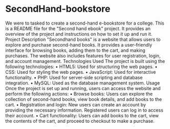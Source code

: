 # SecondHand-bookstore
We were to tasked to create a second-hand e-bookstore for a college. 
This is a README file for the "Second hand ebook" project. It provides an overview of the project and instructions on how to set it up and run it.
Project Description
"Secondhand books" is a website that allows users to explore and purchase second-hand books. It provides a user-friendly interface for browsing books, adding them to the cart, and making purchases. The website also includes features for user registration, login, and account management.
Technologies Used
The project is built using the following technologies:
•	HTML5: Used for structuring the web pages.
•	CSS: Used for styling the web pages.
•	JavaScript: Used for interactive functionality.
•	PHP: Used for server-side scripting and database integration.
•	MySQL: Used as the database management system.
Usage
Once the project is set up and running, users can access the website and perform the following actions:
•	Browse books: Users can explore the collection of second-hand books, view book details, and add books to the cart.
•	Registration and login: New users can create an account by providing the necessary information. Registered users can log in to access their account.
•	Cart functionality: Users can add books to the cart, view the contents of the cart, and proceed to checkout to make a purchase.


